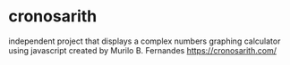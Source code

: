 # cronosarith

independent project that displays a complex numbers graphing calculator using javascript
created by Murilo B. Fernandes
https://cronosarith.com/
